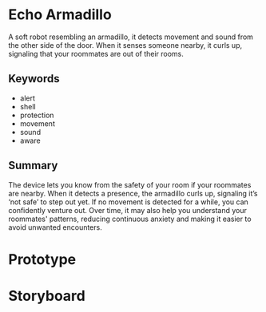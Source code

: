 # Echo Armadillo
A soft robot resembling an armadillo, it detects movement and sound from the other side of the door. When it senses someone nearby, it curls up, signaling that your roommates are out of their rooms.

## Keywords
- alert
- shell
- protection
- movement
- sound
- aware

## Summary
The device lets you know from the safety of your room if your roommates are nearby. When it detects a presence, the armadillo curls up, signaling it’s ‘not safe’ to step out yet. If no movement is detected for a while, you can confidently venture out. Over time, it may also help you understand your roommates' patterns, reducing continuous anxiety and making it easier to avoid unwanted encounters.
# Prototype

# Storyboard
